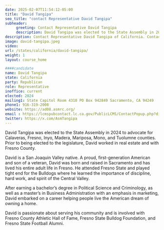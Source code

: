 ```yaml
---
date: 2025-02-07T11:54:12-05:00
title: "David Tangipa"
seo_title: "contact Representative David Tangipa"
subheader:
     greeting: Contact Representative David Tangipa
     description: David Tangipa was elected to the State Assembly in 2024 to advocate for Calaveras, Fresno, Inyo, Madera, Mariposa, Mono, and Tuolumne counties. Prior to being elected to the legislature, David worked in real estate and with Fresno County.
description: Contact Representative David Tangipa of California. Contact information for David Tangipa includes email address, phone number, and mailing address.
image: david-tangipa.jpeg
video:
url: /states/california/david-tangipa/
weight: 1
layout: course_home

####candidate
name: David Tangipa
state: California
party: Republican
role: Representative
inoffice: current
elected: 2024
mailing1: State Capitol Room 4310 PO Box 942849 Sacramento, CA 94249
phone1: 916-319-2008
website: https://ad08.asmrc.org/
email : https://lcmspubcontact.lc.ca.gov/PublicLCMS/ContactPopup.php?district=AD08&inframe=N/
twitter: https://x.com/AsmTangipa
---
```

David Tangipa was elected to the State Assembly in 2024 to advocate for Calaveras, Fresno, Inyo, Madera, Mariposa, Mono, and Tuolumne counties. Prior to being elected to the legislature, David worked in real estate and with Fresno County.

David is a San Joaquin Valley native. A proud, first-generation American and son of a veteran, David was born and raised in Sacramento and has lived his entire adult life in Fresno. He attended Fresno State and played tight end for the Bulldogs where he learned the importance of discipline, hard work, and spirit of the Central Valley.

After earning a bachelor’s degree in Political Science and Criminology, as well as a master’s in Business Administration with an emphasis in marketing, David embarked on a career helping people live the American dream of owning a home.

David is passionate about serving his community and is involved with Fresno County Athletic Hall of Fame, Fresno State Bulldog Foundation, and Fresno State Football Alumni.
